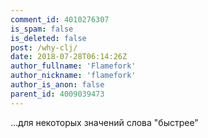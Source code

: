```yaml
---
comment_id: 4010276307
is_spam: false
is_deleted: false
post: /why-clj/
date: 2018-07-28T06:14:26Z
author_fullname: 'Flamefork'
author_nickname: 'flamefork'
author_is_anon: false
parent_id: 4009039473
---
```


<p>...для некоторых значений слова "быстрее"</p>
